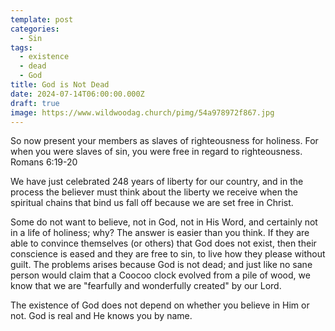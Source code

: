 ```yaml
---
template: post
categories:
  - Sin
tags:
  - existence
  - dead
  - God
title: God is Not Dead
date: 2024-07-14T06:00:00.000Z
draft: true
image: https://www.wildwoodag.church/pimg/54a978972f867.jpg
---
```

So now present your members as slaves of righteousness for holiness. For when you were slaves of sin, you were free in regard to righteousness. Romans 6:19-20 

We have just celebrated 248 years of liberty for our country, and in the process the believer must think about  the liberty we receive when the spiritual chains that bind us fall off because we are set free in Christ. 

Some do not want to believe, not in God, not in His Word, and certainly not in a life of holiness; why? The answer is easier than you think. If they are able to convince themselves (or others) that God does not exist, then their conscience is eased and they are free to sin, to live how they please without guilt. The problems arises because God is not dead; and just like no sane person would claim that a Coocoo clock evolved from a pile of wood, we know that we are "fearfully and wonderfully created" by our Lord.

The existence of God does not depend on whether you believe in Him or not.  God is real and He knows you by name.